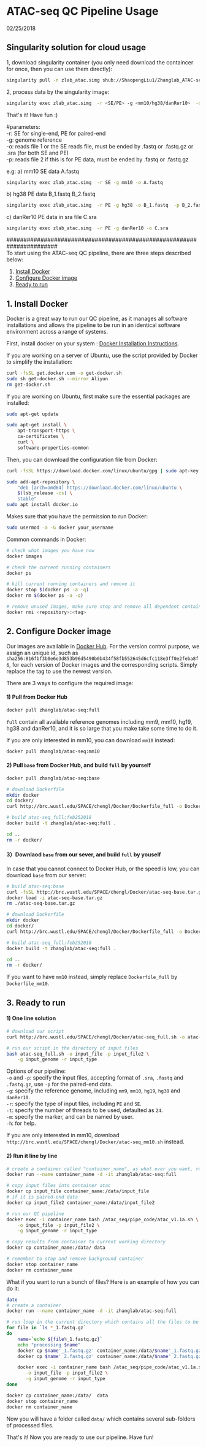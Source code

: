 # ATAC-seq QC Pipeline Usage  

02/25/2018  
## Singularity solution for cloud usage  
1, download singularity container (you only need download the containcer for once, then you can use them directly):  
```bash
singularity pull -n zlab_atac.simg shub://ShaopengLiu1/Zhanglab_ATAC-seq_analysis:mm10  
```

2, process data by the singularity image:  
```bash
singularity exec zlab_atac.simg  -r <SE/PE> -g <mm10/hg38/danRer10>  -o <read_file1>  -p <read_file2>  
```

That's it! Have fun :)  

#parameters:  
-r: SE for single-end, PE for paired-end  
-g: genome reference  
-o: reads file 1 or the SE reads file, must be ended by .fastq or .fastq.gz or .sra (for both SE and PE)  
-p: reads file 2 if this is for PE data, must be ended by .fastq or .fastq.gz  

e.g:
a) mm10 SE data A.fastq  
```bash
singularity exec zlab_atac.simg  -r SE -g mm10 -o A.fastq  
```
b) hg38 PE data B_1.fastq B_2.fastq  
```bash
singularity exec zlab_atac.simg  -r PE -g hg38 -o B_1.fastq  -p B_2.fastq  
```
c) danRer10 PE data in sra file C.sra  
```bash
singularity exec zlab_atac.simg  -r PE -g danRer10 -o C.sra  
```






#######################################################################  
To start using the ATAC-seq QC pipeline, there are three steps described below:
1. [Install Docker](#1-install-docker)
2. [Configure Docker image](#2-configure-docker-image)
3. [Ready to run](#3-ready-to-run)

## 1. Install Docker
Docker is a great way to run our QC pipeline, as it manages all software installations and allows the pipeline to be run in an identical software environment across a range of systems.

First, install docker on your system : [Docker Installation Instructions](https://docs.docker.com/engine/installation/).

If you are working on a server of Ubuntu, use the script provided by Docker to simplify the installation:
```bash
curl -fsSL get.docker.com -o get-docker.sh
sudo sh get-docker.sh --mirror Aliyun
rm get-docker.sh
```

If you are working on Ubuntu, first make sure the essential packages are installed:
```bash
sudo apt-get update

sudo apt-get install \
    apt-transport-https \
    ca-certificates \
    curl \
    software-properties-common
```

Then, you can download the configuration file from Docker:
```bash
curl -fsSL https://download.docker.com/linux/ubuntu/gpg | sudo apt-key add -

sudo add-apt-repository \
    "deb [arch=amd64] https://download.docker.com/linux/ubuntu \
    $(lsb_release -cs) \
    stable"
sudo apt install docker.io
```

Makes sure that you have the permission to run Docker:
```bash
sudo usermod -a -G docker your_username
```

Common commands in Docker:
```bash
# check what images you have now
docker images

# check the current running containers
docker ps

# kill current running containers and remove it
docker stop $(docker ps -a -q)
docker rm $(docker ps -a -q)

# remove unused images, make sure stop and remove all dependent containers
docker rmi <repository>:<tag>
```

## 2. Configure Docker image
Our images are available in [Docker Hub](https://hub.docker.com/r/zhanglab/atac-seq/). For the version control purpose, we assign an unique id, such as `sha256:816fbf3b0e6e3d853b96d5490b0b434f58fb552645d6cfc118e3ff0e2feba8f6`, for each version of Docker images and the corresponding scripts. Simply replace the tag to use the newest version.

There are 3 ways to configure the required image:
#### 1) Pull from Docker Hub
```bash
docker pull zhanglab/atac-seq:full
```
`full` contain all available reference genomes including mm9, mm10, hg19, hg38 and danRer10, and it is so large that you make take some time to do it.

If you are only interested in mm10, you can download `mm10` instead:
```bash
docker pull zhanglab/atac-seq:mm10
```

#### 2) Pull `base` from Docker Hub, and build `full` by yourself
```bash
docker pull zhanglab/atac-seq:base

# download Dockerfile
mkdir docker
cd docker/
curl http://brc.wustl.edu/SPACE/chengl/Docker/Dockerfile_full -o Dockerfile

# build atac-seq_full:feb252018
docker build -t zhanglab/atac-seq:full .

cd ..
rm -r docker/
```

#### 3）Downlaod `base` from our sever, and build `full` by youself
In case that you cannot connect to Docker Hub, or the speed is low, you can download `base` from our server:
```bash
# build atac-seq:base
curl -fsSL http://brc.wustl.edu/SPACE/chengl/Docker/atac-seq-base.tar.gz -o ./atac-seq-base.tar.gz
docker load -i atac-seq-base.tar.gz
rm ./atac-seq-base.tar.gz

# download Dockerfile
mkdir docker
cd docker/
curl http://brc.wustl.edu/SPACE/chengl/Docker/Dockerfile_full -o Dockerfile

# build atac-seq_full:feb252018
docker build -t zhanglab/atac-seq:full .

cd ..
rm -r docker/
```

If you want to have `mm10` instead, simply replace `Dockerfile_full` by `Dockerfile_mm10`.

## 3. Ready to run
#### 1) One line solution
```bash
# download our script
curl http://brc.wustl.edu/SPACE/chengl/Docker/atac-seq_full.sh -o atac-seq_full.sh

# run our script in the directory of input files
bash atac-seq_full.sh -o input_file -p input_file2 \
    -g input_genome -r input_type
```
Options of our pipeline:\
`-o` and `-p`: specify the input files, accepting format of `.sra`, `.fastq` and `.fastq.gz`, use `-p` for the paired-end data.\
`-g`: specify the reference genome, including `mm9`, `mm10`, `hg19`, `hg38` and `danRer10`.\
`-r`: specify the type of input files, including `PE` and `SE`.\
`-t`: specify the number of threads to be used, defaulted as `24`.\
`-m`: specify the marker, and can be named by user.\
`-h`: for help.

If you are only interested in mm10, download `http://brc.wustl.edu/SPACE/chengl/Docker/atac-seq_mm10.sh` instead.

#### 2) Run it line by line
```bash
# create a container called "container_name", as what ever you want, running in the background
docker run --name container_name -d -it zhanglab/atac-seq:full

# copy input files into container atac
docker cp input_file container_name:/data/input_file
# if it is paired-end data
docker cp input_file2 container_name:/data/input_file2

# run our QC pipeline
docker exec -i container_name bash /atac_seq/pipe_code/atac_v1.1a.sh \
    -o input_file -p input_file2 \
    -g input_genome -r input_type

# copy results from container to current working directory
docker cp container_name:/data/ data

# remember to stop and remove background container
docker stop container_name
docker rm container_name
```

What if you want to run a bunch of files? Here is an example of how you can do it:
```bash
date
# create a container
docker run --name container_name -d -it zhanglab/atac-seq:full

# run loop in the current directory which contains all the files to be run
for file in `ls *_1.fastq.gz`
do
    name=`echo ${file%_1.fastq.gz}`
    echo "processing $name"
    docker cp $name'_1.fastq.gz' container_name:/data/$name'_1.fastq.gz'
    docker cp $name'_2.fastq.gz' container_name:/data/$name'_2.fastq.gz'

    docker exec -i container_name bash /atac_seq/pipe_code/atac_v1.1a.sh \
       -o input_file -p input_file2 \
       -g input_genome -r input_type
done

docker cp container_name:/data/  data
docker stop container_name
docker rm container_name
```
Now you will have a folder called `data/` which contains several sub-folders of processed files.

That's it! Now you are ready to use our pipeline. Have fun!
